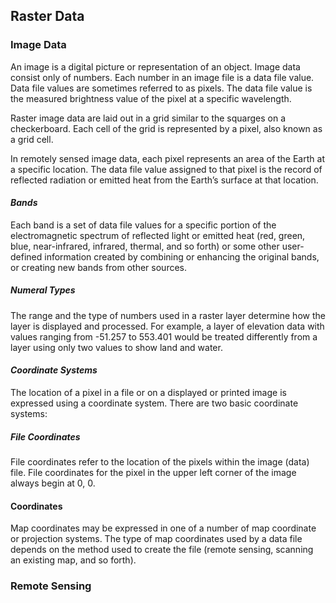 ## Raster Data
### Image Data
<p>An image is a digital picture or representation of an object. Image data consist only of numbers. Each number in an image file is a data file value. Data file values are sometimes referred to as pixels. The data file value is the measured brightness value of the pixel at a specific wavelength.<p>
  
<p>Raster image data are laid out in a grid similar to the squarges on a checkerboard. Each cell of the grid is represented by a pixel, also known as a grid cell.<p>
  
<p>In remotely sensed image data, each pixel represents an area of the Earth at a specific location. The data file value assigned to that pixel is the record of reflected radiation or emitted heat from the Earth’s surface at that location.<p>


#### _Bands_
<p>Each band is a set of data file values for a specific portion of the electromagnetic spectrum of reflected light or emitted heat (red, green, blue, near-infrared, infrared, thermal, and so forth) or some other user-defined information created by combining or enhancing the original bands, or creating new bands from other sources. <p>
  
##### Numeral Types
<p>The range and the type of numbers used in a raster layer determine how the layer is displayed and processed. For example, a layer of elevation data with values ranging from -51.257 to 553.401 would be treated differently from a layer using only two values to show land and water.<p>

#### _Coordinate Systems_
<p>The location of a pixel in a file or on a displayed or printed image is expressed using a coordinate system. There are two basic coordinate systems:<p>
  
##### File Coordinates
<p>File coordinates refer to the location of the pixels within the image (data) file. File coordinates for the pixel in the upper left corner of the image always begin at 0, 0.<p>
  
####  Coordinates
<p>Map coordinates may be expressed in one of a number of map coordinate or projection systems. The type of map coordinates used by a data file depends on the method used to create the file (remote sensing, scanning an existing map, and so forth).<p>


### Remote Sensing

